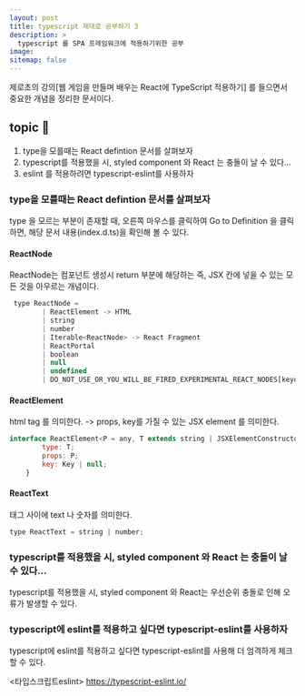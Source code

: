 ```yaml
---
layout: post
title: typescript 제대로 공부하기 3
description: >
  typescript 를 SPA 프레임워크에 적용하기위한 공부
image:
sitemap: false
---
```


제로초의 강의[웹 게임을 만들며 배우는 React에 TypeScript 적용하기] 를 들으면서 중요한 개념을 정리한 문서이다.

## topic 🚀

1. type을 모를때는 React defintion 문서를 살펴보자
2. typescript를 적용했을 시, styled component 와 React 는 충돌이 날 수 있다...
3. eslint 를 적용하려면 typescript-eslint를 사용하자

### type을 모를때는 React defintion 문서를 살펴보자

type 을 모르는 부분이 존재할 때, 오른쪽 마우스를 클릭하여 Go to Definition 을 클릭하면, 해당 문서 내용(index.d.ts)을 확인해 볼 수 있다.

#### ReactNode

ReactNode는 컴포넌트 생성시 return 부분에 해당하는 즉, JSX 칸에 넣을 수 있는 모든 것을 아우르는 개념이다.

```js
 type ReactNode =
        | ReactElement -> HTML
        | string
        | number
        | Iterable<ReactNode> -> React Fragment
        | ReactPortal
        | boolean
        | null
        | undefined
        | DO_NOT_USE_OR_YOU_WILL_BE_FIRED_EXPERIMENTAL_REACT_NODES[keyof DO_NOT_USE_OR_YOU_WILL_BE_FIRED_EXPERIMENTAL_REACT_NODES];


```

#### ReactElement

html tag 를 의미한다. -> props, key를 가질 수 있는 JSX element 를 의미한다.

```js
interface ReactElement<P = any, T extends string | JSXElementConstructor<any> = string | JSXElementConstructor<any>> {
        type: T;
        props: P;
        key: Key | null;
    }
```

#### ReactText

태그 사이에 text 나 숫자를 의미한다.

```js
type ReactText = string | number;
```

### typescript를 적용했을 시, styled component 와 React 는 충돌이 날 수 있다...

typescript를 적용했을 시, styled component 와 React는 우선순위 충돌로 인해 오류가 발생할 수 있다.

### typescript에 eslint를 적용하고 싶다면 typescript-eslint를 사용하자

typescript에 eslint를 적용하고 싶다면 typescript-eslint를 사용해 더 엄격하게 체크할 수 있다.

<타입스크립트eslint>
https://typescript-eslint.io/
